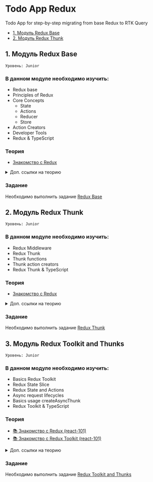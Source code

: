 # Todo App Redux

Todo App for step-by-step migrating from base Redux to RTK Query

* [1. Модуль Redux Base](#1-модуль-redux-base)
* [2. Модуль Redux Thunk](#2-модуль-redux-thunk)

## 1. Модуль Redux Base

`Уровень: Junior`

### В данном модуле необходимо изучить:

* Redux base
* Principles of Redux
* Core Concepts
  * State
  * Actions
  * Reducer
  * Store
* Action Creators
* Developer Tools
* Redux & TypeScript

### Теория

* [Знакомство с Redux](https://github.com/shopot/react-101/tree/redux-base)
<details>
  <summary>Доп. ссылки на теорию</summary>

* [Redux Base](https://handsonreact.com/docs/redux)
* [Redux Tutorial: An Overview and Walkthrough](https://www.taniarascia.com/redux-react-guide/)
* [Простое соглашение об именах для Action Creators](https://decembersoft.com/posts/a-simple-naming-convention-for-action-creators-in-redux-js/)
* [Flux Standard Action](https://github.com/redux-utilities/flux-standard-action)
* [Redux & TypeScript](https://handsonreact.com/docs/redux-typescript)
* [Типизация Root State и Dispatch](https://redux.js.org/usage/usage-with-typescript#define-root-state-and-dispatch-types)
* [Типизация useDispatch и useSelector](https://redux.js.org/usage/usage-with-typescript#define-typed-hooks)
* [Использование типизированных хуков в компонентах](https://redux.js.org/usage/usage-with-typescript#use-typed-hooks-in-components)
* [Redux DevTools Extension](https://github.com/reduxjs/redux-devtools/tree/main/extension#installation)
* [Getting Redux DevTools to Work with TypeScript](https://www.mydatahack.com/getting-redux-devtools-to-work-with-typescript/)

</details>


### Задание

Необходимо выполнить задание [Redux Base](./redux-base.md)

## 2. Модуль Redux Thunk

`Уровень: Junior`

### В данном модуле необходимо изучить:

* Redux Middleware
* Redux Thunk
* Thunk functions
* Thunk action creators
* Redux Thunk & TypeScript

### Теория

* [Знакомство с Redux](https://github.com/shopot/react-101/tree/redux-base)

<details>
  <summary>Доп. ссылки на теорию</summary>

* [Redux Thunk (handsonreact.com)](https://handsonreact.com/docs/redux-thunk)
* [React Redux Thunk (handsonreact.com)](https://handsonreact.com/docs/react-redux-thunk)
* [Thunk middleware for Redux (redux-thunk)](https://github.com/reduxjs/redux-thunk)
* [Redux Thunk Explained with Examples (freecodecamp.org)](https://www.freecodecamp.org/news/redux-thunk-explained-with-examples/)
* [Redux: Writing Logic with Thunks (redux.js.org)](https://redux.js.org/usage/writing-logic-thunks)

</details>

### Задание

Необходимо выполнить задание [Redux Thunk](./redux-thunk.md)


## 3. Модуль Redux Toolkit and Thunks

`Уровень: Junior`

### В данном модуле необходимо изучить:

* Basics Redux Toolkit
* Redux State Slice
* Redux State and Actions
* Async request lifecycles
* Basics usage createAsyncThunk
* Redux Toolkit & TypeScript

### Теория

* [📚 Знакомство с Redux (react-101)](https://github.com/shopot/react-101/tree/redux-base)
* [📚 Знакомство с Redux Toolkit (react-101)](https://github.com/shopot/react-101/tree/redux-toolkit-quick)

<details>
  <summary>Доп. ссылки на теорию</summary>

* [📚 Redux Toolkit Quick Start (redux.js.org)](https://redux-toolkit.js.org/tutorials/quick-start)
* [📚 createSlice (redux.js.org)](https://redux-toolkit.js.org/api/createSlice)
* [📚 createAsyncThunk (redux.js.org)](https://redux-toolkit.js.org/api/createAsyncThunk)
* [📺 Асинхронная работа с Redux Toolkit и createAsyncThunk (youtube.com)](https://www.youtube.com/watch?v=6RTbC8Acj1M)
* [📚 Mastering Async Actions within createAsyncThunk in Redux Toolkit](https://blog.stackademic.com/mastering-async-actions-within-createasyncthunk-in-redux-toolkit-382af0eaae57)

</details>

### Задание

Необходимо выполнить задание [Redux Toolkit and Thunks](./rtk-thunks.md)

